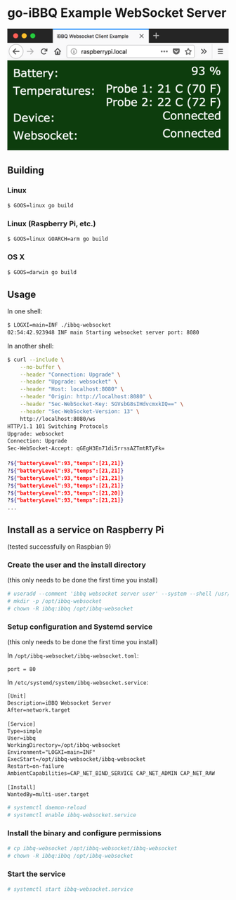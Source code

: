 # go-iBBQ Example WebSocket Server

![Screenshot](./screenshot.png)

## Building

### Linux

```bash
$ GOOS=linux go build
```

### Linux (Raspberry Pi, etc.)

```bash
$ GOOS=linux GOARCH=arm go build
```

### OS X

```bash
$ GOOS=darwin go build
```

## Usage

In one shell:

```bash
$ LOGXI=main=INF ./ibbq-websocket
02:54:42.923948 INF main Starting websocket server port: 8080
```

In another shell:

```bash
$ curl --include \
    --no-buffer \
    --header "Connection: Upgrade" \
    --header "Upgrade: websocket" \
    --header "Host: localhost:8080" \
    --header "Origin: http://localhost:8080" \
    --header "Sec-WebSocket-Key: SGVsbG8sIHdvcmxkIQ==" \
    --header "Sec-WebSocket-Version: 13" \
    http://localhost:8080/ws
HTTP/1.1 101 Switching Protocols
Upgrade: websocket
Connection: Upgrade
Sec-WebSocket-Accept: qGEgH3En71di5rrssAZTmtRTyFk=

?${"batteryLevel":93,"temps":[21,21]}
?${"batteryLevel":93,"temps":[21,21]}
?${"batteryLevel":93,"temps":[21,21]}
?${"batteryLevel":93,"temps":[21,21]}
?${"batteryLevel":93,"temps":[21,20]}
?${"batteryLevel":93,"temps":[21,21]}
...
```

## Install as a service on Raspberry Pi

(tested successfully on Raspbian 9)

### Create the user and the install directory

(this only needs to be done the first time you install)

```bash
# useradd --comment 'ibbq websocket server user' --system --shell /usr/sbin/nologin ibbq
# mkdir -p /opt/ibbq-websocket
# chown -R ibbq:ibbq /opt/ibbq-websocket
```

### Setup configuration and Systemd service

(this only needs to be done the first time you install)

In `/opt/ibbq-websocket/ibbq-websocket.toml`:
```
port = 80
```

In `/etc/systemd/system/ibbq-websocket.service`:
```
[Unit]
Description=iBBQ Websocket Server
After=network.target

[Service]
Type=simple
User=ibbq
WorkingDirectory=/opt/ibbq-websocket
Environment="LOGXI=main=INF"
ExecStart=/opt/ibbq-websocket/ibbq-websocket
Restart=on-failure
AmbientCapabilities=CAP_NET_BIND_SERVICE CAP_NET_ADMIN CAP_NET_RAW

[Install]
WantedBy=multi-user.target
```

```bash
# systemctl daemon-reload
# systemctl enable ibbq-websocket.service
```

### Install the binary and configure permissions

```bash
# cp ibbq-websocket /opt/ibbq-websocket/ibbq-websocket
# chown -R ibbq:ibbq /opt/ibbq-websocket
```

### Start the service

```bash
# systemctl start ibbq-websocket.service
```
